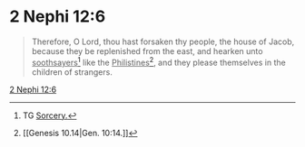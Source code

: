 # 2 Nephi 12:6

> Therefore, O Lord, thou hast forsaken thy people, the house of Jacob, because they be replenished from the east, and hearken unto <u>soothsayers</u>[^a] like the <u>Philistines</u>[^b], and they please themselves in the children of strangers.

[2 Nephi 12:6](https://www.churchofjesuschrist.org/study/scriptures/bofm/2-ne/12?lang=eng&id=p6#p6)


[^a]: TG [Sorcery.](https://www.churchofjesuschrist.org/study/scriptures/tg/sorcery?lang=eng)
[^b]: [[Genesis 10.14|Gen. 10:14.]]
